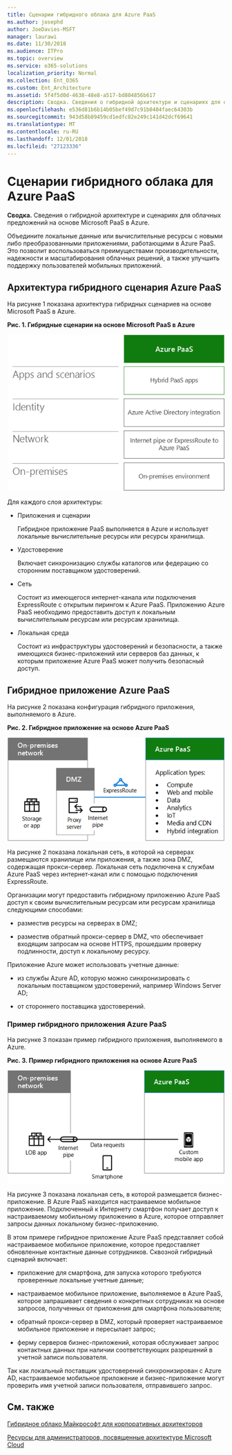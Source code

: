 ```yaml
---
title: Сценарии гибридного облака для Azure PaaS
ms.author: josephd
author: JoeDavies-MSFT
manager: laurawi
ms.date: 11/30/2018
ms.audience: ITPro
ms.topic: overview
ms.service: o365-solutions
localization_priority: Normal
ms.collection: Ent_O365
ms.custom: Ent_Architecture
ms.assetid: 5f4f5d0d-4638-48e8-a517-bd804856b617
description: Сводка. Сведения о гибридной архитектуре и сценариях для облачных предложений на основе Microsoft PaaS в Azure.
ms.openlocfilehash: e536d81b6b14b05bef49d7c91b0404faec64303b
ms.sourcegitcommit: 943d58b89459cd1edfc82e249c141d42dcf69641
ms.translationtype: MT
ms.contentlocale: ru-RU
ms.lasthandoff: 12/01/2018
ms.locfileid: "27123336"
---
```

# <a name="hybrid-cloud-scenarios-for-azure-paas"></a>Сценарии гибридного облака для Azure PaaS

 **Сводка.** Сведения о гибридной архитектуре и сценариях для облачных предложений на основе Microsoft PaaS в Azure.
  
Объедините локальные данные или вычислительные ресурсы с новыми либо преобразованными приложениями, работающими в Azure PaaS. Это позволит воспользоваться преимуществами производительности, надежности и масштабирования облачных решений, а также улучшить поддержку пользователей мобильных приложений. 
  
## <a name="azure-paas-hybrid-scenario-architecture"></a>Архитектура гибридного сценария Azure PaaS

На рисунке 1 показана архитектура гибридных сценариев на основе Microsoft PaaS в Azure.
  
**Рис. 1. Гибридные сценарии на основе Microsoft PaaS в Azure**

![Гибридные сценарии на основе Microsoft PaaS в Azure](media/Hybrid-Poster/Hybrid-Cloud-Stack-PaaS.png)
  
Для каждого слоя архитектуры:
  
- Приложения и сценарии
    
    Гибридное приложение PaaS выполняется в Azure и использует локальные вычислительные ресурсы или ресурсы хранилища.
    
- Удостоверение
    
    Включает синхронизацию службы каталогов или федерацию со сторонним поставщиком удостоверений.
    
- Сеть
    
    Состоит из имеющегося интернет-канала или подключения ExpressRoute с открытым пирингом к Azure PaaS. Приложению Azure PaaS необходимо предоставить доступ к локальным вычислительным ресурсам или ресурсам хранилища.
    
- Локальная среда
    
    Состоит из инфраструктуры удостоверений и безопасности, а также имеющихся бизнес-приложений или серверов баз данных, к которым приложение Azure PaaS может получить безопасный доступ.
    
## <a name="azure-paas-hybrid-application"></a>Гибридное приложение Azure PaaS

На рисунке 2 показана конфигурация гибридного приложения, выполняемого в Azure.
  
**Рис. 2. Гибридное приложение на основе Azure PaaS**

![Гибридное приложение на основе Azure PaaS](media/Hybrid-Poster/Hybrid-Cloud-Stack-PaaS-Apps.png)
  
На рисунке 2 показана локальная сеть, в которой на серверах размещаются хранилище или приложения, а также зона DMZ, содержащая прокси-сервер. Локальная сеть подключена к службам Azure PaaS через интернет-канал или с помощью подключения ExpressRoute.
  
Организации могут предоставить гибридному приложению Azure PaaS доступ к своим вычислительным ресурсам или ресурсам хранилища следующими способами:
  
- разместив ресурсы на серверах в DMZ;
    
- разместив обратный прокси-сервер в DMZ, что обеспечивает входящим запросам на основе HTTPS, прошедшим проверку подлинности, доступ к локальному ресурсу.
    
Приложение Azure может использовать учетные данные:
  
- из службы Azure AD, которую можно синхронизировать с локальным поставщиком удостоверений, например Windows Server AD; 
    
- от стороннего поставщика удостоверений.
    
### <a name="example-azure-paas-hybrid-application"></a>Пример гибридного приложения Azure PaaS

На рисунке 3 показан пример гибридного приложения, выполняемого в Azure.
  
**Рис. 3. Пример гибридного приложения на основе Azure PaaS**

![Пример гибридного приложения на основе Azure PaaS](media/Hybrid-Poster/Hybrid-Cloud-Stack-PaaS-Apps-Ex.png)
  
На рисунке 3 показана локальная сеть, в которой размещается бизнес-приложение. В Azure PaaS находится настраиваемое мобильное приложение. Подключенный к Интернету смартфон получает доступ к настраиваемому мобильному приложению в Azure, которое отправляет запросы данных локальному бизнес-приложению.
  
В этом примере гибридное приложение Azure PaaS представляет собой настраиваемое мобильное приложение, которое предоставляет обновленные контактные данные сотрудников. Сквозной гибридный сценарий включает:
  
- приложение для смартфона, для запуска которого требуются проверенные локальные учетные данные;
    
- настраиваемое мобильное приложение, выполняемое в Azure PaaS, которое запрашивает сведения о конкретных сотрудниках на основе запросов, полученных от приложения для смартфона пользователя;
    
- обратный прокси-сервер в DMZ, который проверяет настраиваемое мобильное приложение и пересылает запрос;
    
- ферму серверов бизнес-приложений, которая обслуживает запрос контактных данных при наличии соответствующих разрешений в учетной записи пользователя.
    
Так как локальный поставщик удостоверений синхронизирован с Azure AD, настраиваемое мобильное приложение и бизнес-приложение могут проверить имя учетной записи пользователя, отправившего запрос.
  
## <a name="see-also"></a>См. также

[Гибридное облако Майкрософт для корпоративных архитекторов](microsoft-hybrid-cloud-for-enterprise-architects.md)
  
[Ресурсы для администраторов, посвященные архитектуре Microsoft Cloud](microsoft-cloud-it-architecture-resources.md)

